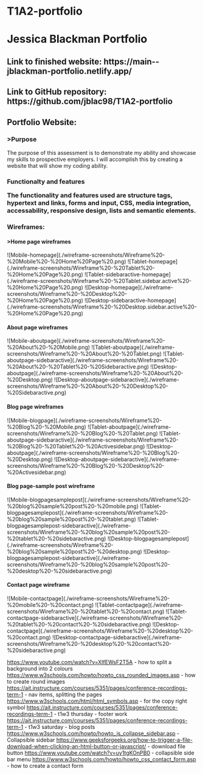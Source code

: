 # T1A2-portfolio

<h1>Jessica Blackman Portfolio</h1>

<h2>Link to finished website: https://main--jblackman-portfolio.netlify.app/</h2>

<h2>Link to GitHub repository: https://github.com/jblac98/T1A2-portfolio</h2>

<h2>Portfolio Website:</h2>

<h3>>Purpose</h3>
<p>The purpose of this assessment is to demonstrate my ability and showcase my skills to prospective employers. I will accomplish this by creating a website that will show my coding ability.</p>

<h3>Functionalty and features
<p>The functionality and features used are structure tags, hypertext and links, forms and input, CSS, media integration, accessability, responsive design, lists and semantic elements.</p>

<h3>Wireframes:</h3>

<h4>>Home page wireframes</h4>
![Mobile-homepage](./wireframe-screenshots/Wireframe%20-%20Mobile%20-%20Home%20Page%20.png)
![Tablet-homepage](./wireframe-screenshots/Wireframe%20-%20Tablet%20-%20Home%20Page%20.png)
![Tablet-sidebaractive-homepage](./wireframe-screenshots/Wireframe%20-%20Tablet.sidebar.active%20-%20Home%20Page%20.png)
![Desktop-homepage](./wireframe-screenshots/Wireframe%20-%20Desktop%20-%20Home%20Page%20.png)
![Desktop-sidebaractive-homepage](./wireframe-screenshots/Wireframe%20-%20Desktop.sidebar.active%20-%20Home%20Page%20.png)

<h4>About page wireframes</h4>
![Mobile-aboutpage](./wireframe-screenshots/Wireframe%20-%20About%20-%20Mobile.png)
![Tablet-aboutpage](./wireframe-screenshots/Wireframe%20-%20About%20-%20Tablet.png)
![Tablet-aboutpage-sidebaractive](./wireframe-screenshots/Wireframe%20-%20About%20-%20Tablet%20-%20Sidebaractive.png)
![Desktop-aboutpage](./wireframe-screenshots/Wireframe%20-%20About%20-%20Desktop.png)
![Desktop-aboutpage-sidebaractive](./wireframe-screenshots/Wireframe%20-%20About%20-%20Desktop%20-%20Sidebaractive.png)

<h4>Blog page wireframes</h4>
![Mobile-blogpage](./wireframe-screenshots/Wireframe%20-%20Blog%20-%20Mobile.png)
![Tablet-aboutpage](./wireframe-screenshots/Wireframe%20-%20Blog%20-%20Tablet.png)
![Tablet-aboutpage-sidebaractive](./wireframe-screenshots/Wireframe%20-%20Blog%20-%20Tablet%20-%20Activesidebar.png)
![Desktop-aboutpage](./wireframe-screenshots/Wireframe%20-%20Blog%20-%20Desktop.png)
![Desktop-aboutpage-sidebaractive](./wireframe-screenshots/Wireframe%20-%20Blog%20-%20Desktop%20-%20Activesidebar.png)

<h4>Blog page-sample post wireframe</h4>
![Mobile-blogpagesamplepost](./wireframe-screenshots/Wireframe%20-%20blog%20sample%20post%20-%20mobile.png)
![Tablet-blogpagesamplepost](./wireframe-screenshots/Wireframe%20-%20blog%20sample%20post%20-%20tablet.png)
![Tablet-blogpagesamplepost-sidebaractive](./wireframe-screenshots/Wireframe%20-%20blog%20sample%20post%20-%20tablet%20-%20sidebaractive.png)
![Desktop-blogpagesamplepost](./wireframe-screenshots/Wireframe%20-%20blog%20sample%20post%20-%20desktop.png)
![Desktop-blogpagesamplepost-sidebaractive](./wireframe-screenshots/Wireframe%20-%20blog%20sample%20post%20-%20desktop%20-%20sidebaractive.png)

<h4>Contact page wireframe</h4>
![Mobile-contactpage](./wireframe-screenshots/Wireframe%20-%20mobile%20-%20contact.png)
![Tablet-contactpage](./wireframe-screenshots/Wireframe%20-%20tablet%20-%20contact.png)
![Tablet-contactpage-sidebaractive](./wireframe-screenshots/Wireframe%20-%20tablet%20-%20contact%20-%20sidebaractive.png)
![Desktop-contactpage](./wireframe-screenshots/Wireframe%20-%20desktop%20-%20contact.png)
![Desktop-contactpage-sidebaractive](./wireframe-screenshots/Wireframe%20-%20desktop%20-%20contact%20-%20sidebaractive.png)




https://www.youtube.com/watch?v=XIfEWsF2T5A - how to split a background into 2 colours
https://www.w3schools.com/howto/howto_css_rounded_images.asp - how to create round images
https://ait.instructure.com/courses/5351/pages/conference-recordings-term-1 - nav items, splitting the pages 
https://www.w3schools.com/html/html_symbols.asp - for the copy right symbol
https://ait.instructure.com/courses/5351/pages/conference-recordings-term-1 - t1w3 thursday - footer work
https://ait.instructure.com/courses/5351/pages/conference-recordings-term-1 - t1w3 saturday - blog posts 
https://www.w3schools.com/howto/howto_js_collapse_sidebar.asp - Collapsible sidebar 
https://www.geeksforgeeks.org/how-to-trigger-a-file-download-when-clicking-an-html-button-or-javascript/ - download file button
https://www.youtube.com/watch?v=uy1tgKOnPB0 - collapsible side bar menu
https://www.w3schools.com/howto/howto_css_contact_form.asp - how to create a contact form